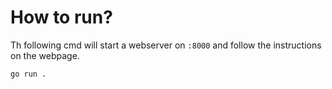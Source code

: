 
# How to run?

Th following cmd will start a webserver on `:8000` and follow the instructions on the webpage.

`go run .`

